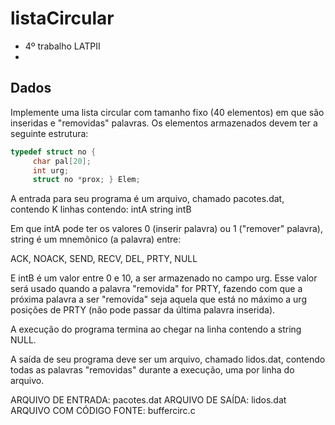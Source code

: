 # listaCircular

* 4º trabalho LATPII
*

## Dados
Implemente uma lista circular com tamanho fixo (40 elementos) em que são inseridas e "removidas" palavras. Os elementos armazenados devem ter a seguinte estrutura:

```c
typedef struct no {
     char pal[20];
     int urg;
     struct no *prox; } Elem;
```

A entrada para seu programa é um arquivo, chamado pacotes.dat, contendo K linhas contendo:
    intA string intB

Em que intA pode ter os valores 0 (inserir palavra) ou 1 ("remover" palavra), string é um mnemônico (a palavra) entre:

   ACK, NOACK, SEND, RECV, DEL, PRTY, NULL

E intB é um valor entre 0 e 10, a ser armazenado no campo urg. Esse valor será usado quando a palavra "removida" for PRTY, fazendo com que a próxima palavra a ser "removida" seja aquela que está no máximo a urg posições de PRTY (não pode passar da última palavra inserida).

A execução do programa termina ao chegar na linha contendo a string NULL.

A saída de seu programa deve ser um arquivo, chamado  lidos.dat, contendo todas as palavras "removidas" durante a execução, uma por linha do arquivo.

ARQUIVO DE ENTRADA: pacotes.dat
ARQUIVO DE SAÍDA:        lidos.dat
ARQUIVO COM CÓDIGO FONTE:    buffercirc.c
